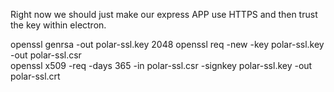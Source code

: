 Right now we should just make our express APP use HTTPS and then trust the key 
within electron.

openssl genrsa -out polar-ssl.key 2048
openssl req -new -key polar-ssl.key -out polar-ssl.csr    
openssl x509 -req -days 365 -in polar-ssl.csr -signkey polar-ssl.key -out polar-ssl.crt

